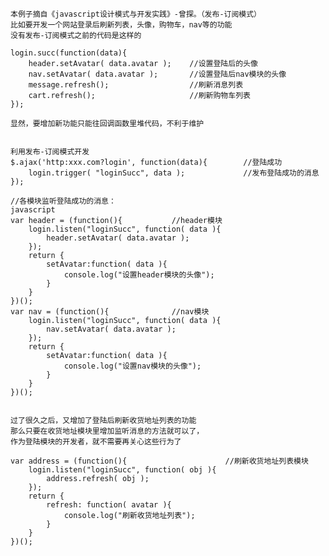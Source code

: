     本例子摘自《javascript设计模式与开发实践》-曾探。（发布-订阅模式）
    比如要开发一个网站登录后刷新列表，头像，购物车，nav等的功能
    没有发布-订阅模式之前的代码是这样的

    login.succ(function(data){
        header.setAvatar( data.avatar );    //设置登陆后的头像
        nav.setAvatar( data.avatar );       //设置登陆后nav模块的头像
        message.refresh();                  //刷新消息列表
        cart.refresh();                     //刷新购物车列表
    });

    显然，要增加新功能只能往回调函数里堆代码，不利于维护


    利用发布-订阅模式开发
    $.ajax('http:xxx.com?login', function(data){        //登陆成功
        login.trigger( "loginSucc", data );             //发布登陆成功的消息
    });

    //各模块监听登陆成功的消息：
    javascript
    var header = (function(){           //header模块
        login.listen("loginSucc", function( data ){
            header.setAvatar( data.avatar );
        });
        return {
            setAvatar:function( data ){
                console.log("设置header模块的头像");
            }
        }
    })();
    var nav = (function(){              //nav模块
        login.listen("loginSucc", function( data ){
            nav.setAvatar( data.avatar );
        });
        return {
            setAvatar:function( data ){
                console.log("设置nav模块的头像");
            }
        }
    })();


    过了很久之后，又增加了登陆后刷新收货地址列表的功能
    那么只要在收货地址模块里增加监听消息的方法就可以了，
    作为登陆模块的开发者，就不需要再关心这些行为了

    var address = (function(){                      //刷新收货地址列表模块
        login.listen("loginSucc", function( obj ){
            address.refresh( obj );
        });
        return {
            refresh: function( avatar ){
                console.log("刷新收货地址列表");
            }
        }
    })();
